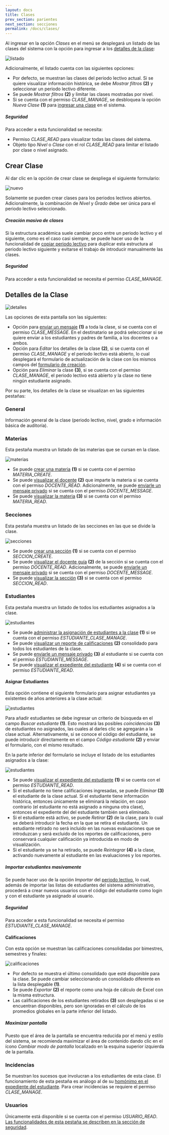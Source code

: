 ```yaml
---
layout: docs
title: Clases
prev_section: parientes
next_section: secciones
permalink: /docs/clases/
---
```


Al ingresar en la opción *Clases* en el menú se desplegará un listado de las clases del sistema con la opción para ingresar a
los [detalles de la clase](#detalles_de_la_clase):

![listado](/img/docs/clases_index.png)

Adicionalmente, el listado cuenta con las siguientes opciones:

- Por defecto, se muestran las clases del periodo lectivo actual. Si se quiere visualizar información histórica, se debe *Mostrar filtros* **(2)**
  y seleccionar un periodo lectivo diferente.
- Se puede *Mostrar filtros* **(2)** y limitar las clases mostradas por nivel.
- Si se cuenta con el permiso *CLASE_MANAGE*, se desbloquea la opción *Nueva Clase* **(1)** para [ingresar una clase](#crear_clase) en el sistema.

<div class="note info">
  <h5>Seguridad</h5>
  <p>Para acceder a esta funcionalidad se necesita:</p>
  <ul>
    <li>Permiso <i>CLASE_READ</i> para visualizar todas las clases del sistema.</li>
    <li>Objeto tipo <i>Nivel</i> o <i>Clase</i> con el rol <i>CLASE_READ</i> para limitar el listado por clase o nivel asignado.</li>
  </ul>
</div>

## Crear Clase

Al dar clic en la opción de crear clase se despliega el siguiente formulario:

![nuevo](/img/docs/clases_new.png)

Solamente se pueden crear clases para los periodos lectivos abiertos. Adicionalmente, la combinación de *Nivel* y *Grado* debe ser única 
para el periodo lectivo seleccionado.

<div class="note">
  <h5>Creación masiva de clases</h5>
  <p>Si la estructura académica suele cambiar poco entre un periodo lectivo y el siguiente, como es el caso casi siempre, se puede hacer uso de 
    la funcionalidad de <a href="/docs/periodo_lectivos/#copiar">copiar periodo lectivo</a> para duplicar esta estructura al periodo lectivo siguiente y 
    evitarse el trabajo de introducir manualmente las clases.</p>
</div>

<div class="note info">
  <h5>Seguridad</h5>
  <p>Para acceder a esta funcionalidad se necesita el permiso <i>CLASE_MANAGE</i>.</p>
</div>

## Detalles de la Clase

![detalles](/img/docs/clases_show.png)

Las opciones de esta pantalla son las siguientes:

- Opción para [enviar un mensaje](/docs/mensajes/#crear_mensaje) **(1)** a toda la clase, si se cuenta con el permiso *CLASE_MESSAGE*. En el destinatario 
  se podrá seleccionar si se quiere enviar a los estudiantes y padres de familia, a los docentes o a ambos.
- Opción para *Editar* los detalles de la clase **(2)**, si se cuenta con el permiso *CLASE_MANAGE* y el periodo lectivo está abierto, 
  lo cual desplegará el formulario de actualización de la clase con los mismos campos del [formulario de creación](#crear_clase).
- Opción para *Eliminar* la clase **(3)**, si se cuenta con el permiso *CLASE_MANAGE*, el periodo lectivo está abierto y la clase no tiene
  ningún estudiante asignado.

Por su parte, los detalles de la clase se visualizan en las siguientes pestañas:

### General

Información general de la clase (periodo lectivo, nivel, grado e información básica de auditoría).

### Materias

Esta pestaña muestra un listado de las materias que se cursan en la clase.

![materias](/img/docs/clases_show_materias.png)

- Se puede [crear una materia](/docs/materias/#crear_materia) **(1)** si se cuenta con el permiso *MATERIA_CREATE*.
- Se puede [visualizar el docente](/docs/docentes/#expediente_del_docente) **(2)** que imparte la materia si se cuenta con el permiso *DOCENTE_READ*. Adicionalmente,
  se puede [enviarle un mensaje privado](/docs/mensajes/#crear_mensaje) si se cuenta con el permiso *DOCENTE_MESSAGE*.
- Se puede [visualizar la materia](/docs/materias/#detalles_de_la_materia) **(3)** si se cuenta con el permiso *MATERIA_READ*.

### Secciones

Esta pestaña muestra un listado de las secciones en las que se divide la clase.

![secciones](/img/docs/clases_show_secciones.png)

- Se puede [crear una sección](/docs/secciones/#crear_seccin) **(1)** si se cuenta con el permiso *SECCION_CREATE*.
- Se puede [visualizar el docente guía](/docs/docentes/#expediente_del_docente) **(2)** de la sección si se cuenta con el permiso *DOCENTE_READ*. Adicionalmente,
  se puede [enviarle un mensaje privado](/docs/mensajes/#crear_mensaje) si se cuenta con el permiso *DOCENTE_MESSAGE*.
- Se puede [visualizar la sección](/docs/secciones/#detalles_de_la_seccin) **(3)** si se cuenta con el permiso *SECCION_READ*.

### Estudiantes

Esta pestaña muestra un listado de todos los estudiantes asignados a la clase.

![estudiantes](/img/docs/clases_show_estudiantes.png)

- Se puede [administrar la asignación de estudiantes a la clase](#asignar_estudiantes) **(1)** si se cuenta con el permiso *ESTUDIANTE_CLASE_MANAGE*.
- Se puede [visualizar un reporte de calificaciones](#calificaciones) **(2)** consolidado para todos los estudiantes de la clase.
- Se puede [enviarle un mensaje privado](/docs/mensajes/#crear_mensaje) **(3)** al estudiante si se cuenta con el permiso *ESTUDIANTE_MESSAGE*.
- Se puede [visualizar el expediente del estudiante](/docs/estudiantes/#expediente_del_estudiante) **(4)** si se cuenta con el permiso *ESTUDIANTE_READ*.

#### Asignar Estudiantes

Esta opción contiene el siguiente formulario para asignar estudiantes ya existentes de años anteriores a la clase actual:

![estudiantes](/img/docs/clases_show_estudiantes_manage.png)

Para añadir estudiantes se debe ingresar un criterio de búsqueda en el campo *Buscar estudiante* **(1)**. Esto mostrará las posibles *coincidencias* **(3)**
de estudiantes no asignados, las cuales al darles clic se agregarán a la clase actual. Alternativamente, si se conoce el código del estudiante, se puede
introducir directamente en el campo *Código estudiante* **(2)** y enviar el formulario, con el mismo resultado.

En la parte inferior del formulario se incluye el listado de los estudiantes asignados a la clase:

![estudiantes](/img/docs/clases_show_estudiantes_manage_2.png)

- Se puede [visualizar el expediente del estudiante](/docs/estudiantes/#expediente_del_estudiante) **(1)** si se cuenta con el permiso *ESTUDIANTE_READ*.
- Si el estudiante no tiene calificaciones ingresadas, se puede *Eliminar* **(3)** el estudiante de la clase actual. Si el estudiante tiene información histórica, 
  entonces únicamente se eliminará la relación, en caso contrario (el estudiante no está asignado a ninguna otra clase), entonces el expediente del 
  del estudiante también será eliminado.
- Si el estudiante está activo, se puede *Retirar* **(2)** de la clase, para lo cual se deberá introducir la fecha en la que se retira el estudiante. Un estudiante
  retirado no será incluido en las nuevas evaluaciones que se introduzcan y será excluido de los reportes de calificaciones, pero conservará cualquier
  calificación ya introducida en modo de visualización.
- Si el estudiante ya se ha retirado, se puede *Reintegrar* **(4)** a la clase, activando nuevamente al estudiante en las evaluaciones y los reportes.

<div class="note">
  <h5>Importar estudiantes masivamente</h5>
  <p>Se puede hacer uso de la opción <i>Importar</i> del <a href="/docs/periodo_lectivos/#importar">periodo lectivo</a>, lo cual, además de importar las 
    listas de estudiantes del sistema administrativo, procederá a crear nuevos usuarios con el código del estudiante como login y con el estudiante ya 
    asignado al usuario.</p>
</div>

<div class="note info">
  <h5>Seguridad</h5>
  <p>Para acceder a esta funcionalidad se necesita el permiso <i>ESTUDIANTE_CLASE_MANAGE</i>.</p>
</div>

#### Calificaciones

Con esta opción se muestran las calificaciones consolidadas por bimestres, semestres y finales:

![calificaciones](/img/docs/clases_show_estudiantes_calificaciones.png)

- Por defecto se muestra el último consolidado que esté disponible para la clase. Se puede cambiar seleccionando un consolidado diferente en la lista desplegable **(1)**.
- Se puede *Exportar* **(2)** el reporte como una hoja de cálculo de Excel con la misma estructura.
- Las calificaciones de los estudiantes retirados **(3)** son desplegadas si se encuentran disponibles, pero son ignoradas en el cálculo de los promedios globales
  en la parte inferior del listado.

<div class="note">
  <h5>Maximizar pantalla</h5>
  <p>Puesto que el área de la pantalla se encuentra reducida por el menú y estilo del sistema, se recomienda maximizar el área de contenido dando clic en el 
    ícono <i>Cambiar modo de pantalla</i> localizado en la esquina superior izquierda de la pantalla.</p>
</div>

### Incidencias

Se muestran los sucesos que involucran a los estudiantes de esta clase. El funcionamiento de esta pestaña es análogo al de su 
[homónimo en el expediente del estudiante](/docs/estudiantes/#incidencias). Para crear incidencias se requiere el permiso *CLASE_MANAGE*.

### Usuarios

Únicamente está disponible si se cuenta con el permiso *USUARIO_READ*. [Las funcionalidades de esta pestaña se describen en la sección de seguridad](/docs/seguridad/#objetos).

